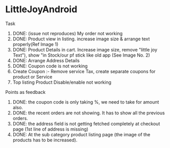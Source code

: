 # LittleJoyAndroid

Task
1) DONE: (issue not reproduces) My order not working
2) DONE: Product view in listing. increase image size & arrange text properly(Ref Image 1)
3) DONE: Product Details in cart. Increase image size, remove "little joy Text"), show "in Stock/our pf stick like old app (See Image No. 2)
4) DONE: Arrange Address Details
5) DONE: Coupon code is not working
6) Create Coupon :- Remove service Tax, create separate coupons for product or Service
7) Top listing Product Disable/enable not working

Points as feedback
1) DONE: the coupon code is only taking %, we need to take for amount also.
2) DONE: the recent orders are not showing. It has to show all the previous orders.
3) DONE: the address field is not getting fetched completely at checkout page (1st line of address is missing)
4) DONE: At the sub category product listing page (the image of the products has to be increased).
